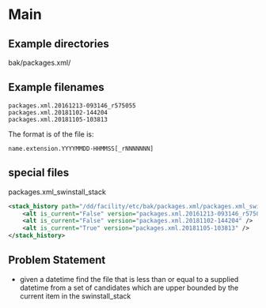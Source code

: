 # Main

## Example directories
bak/packages.xml/

## Example filenames
```
packages.xml.20161213-093146_r575055
packages.xml.20181102-144204
packages.xml.20181105-103813
```
The format is of the file is:
```
name.extension.YYYYMMDD-HHMMSS[_rNNNNNNN]
```

## special files
packages.xml_swinstall_stack

```xml
<stack_history path="/dd/facility/etc/bak/packages.xml/packages.xml_swinstall_stack">
    <alt is_current="False" version="packages.xml.20161213-093146_r575055" />
    <alt is_current="False" version="packages.xml.20181102-144204" />
    <alt is_current="True" version="packages.xml.20181105-103813" />
</stack_history>
```

## Problem Statement
- given a datetime find the file that is less than or equal to a supplied datetime from a set of candidates which are upper bounded by the current item in the swinstall_stack